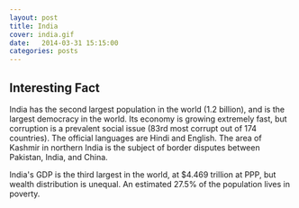 ```yaml
---
layout: post
title: India
cover: india.gif
date:   2014-03-31 15:15:00
categories: posts
---
```


## Interesting Fact

India has the second largest population in the world (1.2 billion), and is the largest democracy in the world. Its economy is growing extremely fast, but corruption is a prevalent social issue (83rd most corrupt out of 174 countries). The official languages are Hindi and English. The area of Kashmir in northern India is the subject of border disputes between Pakistan, India, and China.

India's GDP is the third largest in the world, at $4.469 trillion at PPP, but wealth distribution is unequal. An estimated 27.5% of the population lives in poverty.